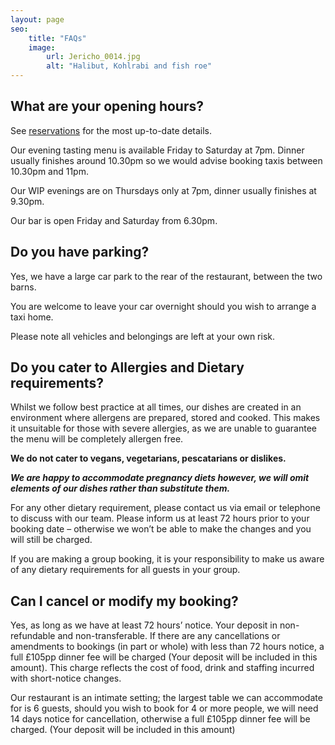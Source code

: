 ```yaml
---
layout: page
seo:
    title: "FAQs"
    image:
        url: Jericho_0014.jpg
        alt: "Halibut, Kohlrabi and fish roe"
---
```


## What are your opening hours?

See <a href="https://booking.resdiary.com/widget/Standard/RestaurantJericho/37740" target="_blank">reservations</a> for the most up-to-date details.

Our evening tasting menu is available Friday to Saturday at 7pm. Dinner usually finishes around 10.30pm so we would advise booking taxis between 10.30pm and 11pm.

Our WIP evenings are on Thursdays only at 7pm, dinner usually finishes at 9.30pm.

Our bar is open Friday and Saturday from 6.30pm.


## Do you have parking?

Yes, we have a large car park to the rear of the restaurant, between the two barns.

You are welcome to leave your car overnight should you wish to arrange a taxi home.

Please note all vehicles and belongings are left at your own risk. 

## Do you cater to Allergies and Dietary requirements?

Whilst we follow best practice at all times, our dishes are created in an environment where allergens are prepared, stored and cooked. This makes it unsuitable for those with severe allergies, as we are unable to guarantee the menu will be completely allergen free. 

**We do not cater to vegans, vegetarians, pescatarians or dislikes.**

**_We are happy to accommodate pregnancy diets however, we will omit elements of our dishes rather than substitute them._**

For any other dietary requirement, please contact us via email or telephone to discuss with our team. Please inform us at least 72 hours prior to your booking date – otherwise we won’t be able to make the changes and you will still be charged.

If you are making a group booking, it is your responsibility to make us aware of any dietary requirements for all guests in your group.


## Can I cancel or modify my booking?

Yes, as long as we have at least 72 hours’ notice. Your deposit in non-refundable and non-transferable. If there are any cancellations or amendments to bookings (in part or whole) with less than 72 hours notice, a full £105pp dinner fee will be charged (Your deposit will be included in this amount). This charge reflects the cost of food, drink and staffing incurred with short-notice changes.

Our restaurant is an intimate setting; the largest table we can accommodate for is 6 guests, should you wish to book for 4 or more people, we will need 14 days notice for cancellation, otherwise a full £105pp dinner fee will be charged. (Your deposit will be included in this amount)